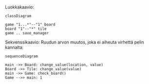 Luokkakaavio:
```mermaid
classDiagram

game "1...*"--"1" board
board "1"--"*" tile
game .. save_manager

```
Sekvenssikaavio:
Ruudun arvon muutos, joka ei aiheuta virhettä pelin kannalta:

```mermaid
sequenceDiagram

main ->> Board: change_value(location, value)
Board ->> Tile: change_value(value)
main ->> Game: check_board()
Game -->> main: 1
